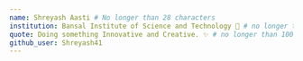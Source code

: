 ```yaml
---
name: Shreyash Aasti # No longer than 28 characters
institution: Bansal Institute of Science and Technology 🚩 # no longer than 58 characters
quote: Doing something Innovative and Creative. ✨ # no longer than 100 characters, avoid using quotes(") to guarantee the format remains the same.
github_user: Shreyash41
---
```

